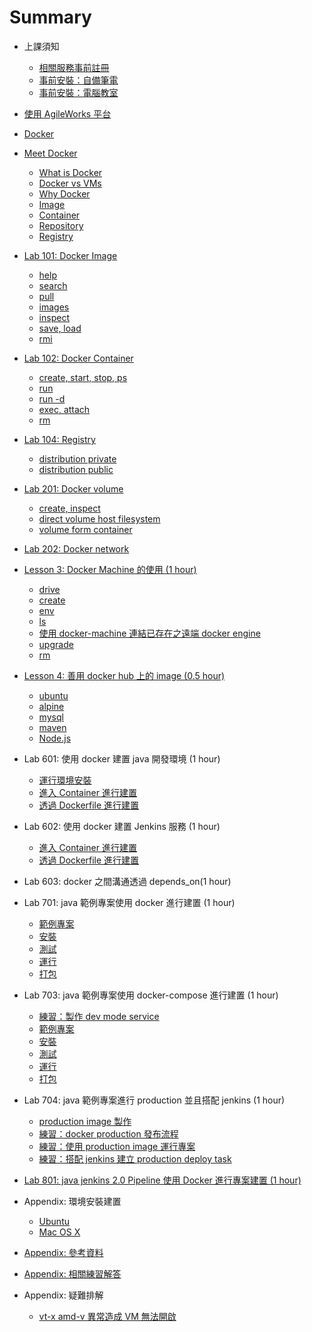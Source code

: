 # Summary

- 上課須知

  - [相關服務事前註冊](prepare/service-signup.md)
  - [事前安裝：自備筆電](prepare/laptop.md)
  - [事前安裝：電腦教室](prepare/pc.md)

- [使用 AgileWorks 平台](AgileWorks.md)

- [Docker](docker/README.md)

- [Meet Docker](docker/000-intro/README.md)

  - [What is Docker](docker/000-intro/what/README.md)
  - [Docker vs VMs](docker/000-intro/compare/README.md)
  - [Why Docker](docker/000-intro/why/README.md)
  - [Image](docker/000-intro/image/README.md)
  - [Container](docker/000-intro/container/README.md)
  - [Repository](docker/000-intro/repository/README.md)
  - [Registry](docker/000-intro/registry/README.md)

- [Lab 101: Docker Image](docker/basic/101-image/README.md)

  - [help](docker/basic/101-image/help/README.md)
  - [search](docker/basic/101-image/search/README.md)
  - [pull](docker/basic/101-image/pull/README.md)
  - [images](docker/basic/101-image/images/README.md)
  - [inspect](docker/basic/101-image/inspect/README.md)
  - [save, load](docker/basic/101-image/save-load/README.md)
  - [rmi](docker/basic/101-image/rmi/README.md)

- [Lab 102: Docker Container](docker/basic/102-container/README.md)

  - [create, start, stop, ps](docker/basic/102-container/create/README.md)
  - [run](docker/basic/102-container/run/README.md)
  - [run -d](docker/basic/102-container/daemon/README.md)
  - [exec, attach](docker/basic/102-container/exec/README.md)
  - [rm](docker/basic/102-container/rm/README.md)

- [Lab 104: Registry](docker/basic/103-registry/README.md)

  - [distribution private](docker/basic/103-registry/distribution-private/README.md)
  - [distribution public](docker/basic/103-registry/distribution-public/README.md)

- [Lab 201: Docker volume](docker/basic/201-volume/README.md)

  - [create, inspect](docker/basic/201-volume/create/README.md)
  - [direct volume host filesystem](docker/basic/201-volume/direct/README.md)
  - [volume form container](docker/basic/201-volume/volume_from/README.md)

- [Lab 202: Docker network](docker/basic/202-network/README.md)

- [Lesson 3: Docker Machine 的使用 (1 hour)](docker/machine/README.md)

  - [drive](docker/machine/drive/README.md)
  - [create](docker/machine/create/README.md)
  - [env](docker/machine/env/README.md)
  - [ls](docker/machine/ls/README.md)
  - [使用 docker-machine 連結已存在之遠端 docker engine](docker/machine/exist-remote-docker/README.md)
  - [upgrade](docker/machine/upgrade/README.md)
  - [rm](docker/machine/rm/README.md)

- [Lesson 4: 善用 docker hub 上的 image (0.5 hour)](docker/hub/README.md)

  - [ubuntu](docker/hub/ubuntu/README.md)
  - [alpine](docker/hub/alpine/README.md)
  - [mysql](docker/hub/mysql/README.md)
  - [maven](docker/hub/maven/README.md)
  - [Node.js](docker/hub/nodejs/README.md)

- Lab 601: 使用 docker 建置 java 開發環境 (1 hour)

  - [運行環境安裝](docker/project/java/env/README.md)
  - [進入 Container 進行建置](docker/project/java/env-docker-build/README.md)
  - [透過 Dockerfile 進行建置](docker/project/java/env-dockerfile/README.md)

- Lab 602: 使用 docker 建置 Jenkins 服務 (1 hour)

  - [進入 Container 進行建置](docker/application/jenkins/build-docker/README.md)
  - [透過 Dockerfile 進行建置](docker/application/jenkins/build-dockerfile/README.md)

- Lab 603: docker 之間溝通透過 depends_on(1 hour)
- Lab 701: java 範例專案使用 docker 進行建置 (1 hour)

  - [範例專案](docker/project/java/repository/README.md)
  - [安裝](docker/project/java/mvn-install/README.md)
  - [測試](docker/project/java/mvn-test/README.md)
  - [運行](docker/project/java/mvn-run/README.md)
  - [打包](docker/project/java/mvn-package/README.md)

- Lab 703: java 範例專案使用 docker-compose 進行建置 (1 hour)

  - [練習：製作 dev mode service](docker/pratice/compose-dev-mode.md)
  - [範例專案](docker/project/java/repository/README.md)
  - [安裝](docker/project/java/compose-mvn-install/README.md)
  - [測試](docker/project/java/compose-mvn-test/README.md)
  - [運行](docker/project/java/compose-mvn-run/README.md)
  - [打包](docker/project/java/compose-mvn-package/README.md)

- Lab 704: java 範例專案進行 production 並且搭配 jenkins (1 hour)

  - [production image 製作](docker/project/java/production-image-build/README.md)
  - [練習：docker production 發布流程](docker/pratice/production-image-publish.md)
  - [練習：使用 production image 運行專案](docker/pratice/production-image-run.md)
  - [練習：搭配 jenkins 建立 production deploy task](docker/pratice/jenkins-docker-prod-deploy-task.md)

- [Lab 801: java jenkins 2.0 Pipeline 使用 Docker 進行專案建置 (1 hour)](docker/jnekins2/pipeline/build/README.md)

- Appendix: 環境安裝建置

  - [Ubuntu](docker/install/ubuntu/README.md)
  - [Mac OS X](docker/install/osx/README.md)

- [Appendix: 參考資料](docker/reference/README.md)

- [Appendix: 相關練習解答](docker/pratice/answer.md)

- Appendix: 疑難排解

  - [vt-x amd-v 異常造成 VM 無法開啟](docker/troubleshooting/vt_x_amd_v_error/README.md)
